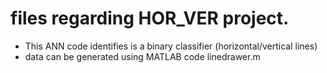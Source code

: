 # files regarding HOR_VER project.
- This ANN code identifies is a binary classifier (horizontal/vertical lines) 
- data can be generated using MATLAB code linedrawer.m
